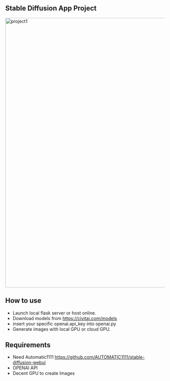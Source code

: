 ## Stable Diffusion App Project
<img width="850" alt="project1" src="https://github.com/vartanc1/AI_Project/assets/66882365/7ca26c8c-282b-4909-9e18-0b0fc42a3d09">



## How to use
- Launch local flask server or host online.
- Download models from https://civitai.com/models
- insert your specific openai.api_key into openai.py
- Generate images with local GPU or cloud GPU.

## Requirements  
- Need Automatic1111 https://github.com/AUTOMATIC1111/stable-diffusion-webui
- OPENAI API 
- Decent GPU to create Images
